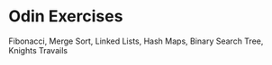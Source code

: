 # Odin Exercises

Fibonacci, Merge Sort, Linked Lists, Hash Maps, Binary Search Tree,  
Knights Travails
